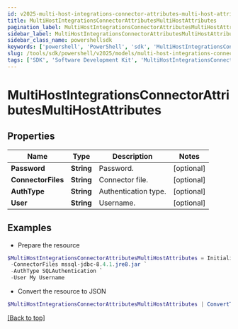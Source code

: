 ```yaml
---
id: v2025-multi-host-integrations-connector-attributes-multi-host-attributes
title: MultiHostIntegrationsConnectorAttributesMultiHostAttributes
pagination_label: MultiHostIntegrationsConnectorAttributesMultiHostAttributes
sidebar_label: MultiHostIntegrationsConnectorAttributesMultiHostAttributes
sidebar_class_name: powershellsdk
keywords: ['powershell', 'PowerShell', 'sdk', 'MultiHostIntegrationsConnectorAttributesMultiHostAttributes', 'V2025MultiHostIntegrationsConnectorAttributesMultiHostAttributes'] 
slug: /tools/sdk/powershell/v2025/models/multi-host-integrations-connector-attributes-multi-host-attributes
tags: ['SDK', 'Software Development Kit', 'MultiHostIntegrationsConnectorAttributesMultiHostAttributes', 'V2025MultiHostIntegrationsConnectorAttributesMultiHostAttributes']
---
```



# MultiHostIntegrationsConnectorAttributesMultiHostAttributes

## Properties

Name | Type | Description | Notes
------------ | ------------- | ------------- | -------------
**Password** | **String** | Password. | [optional] 
**ConnectorFiles** | **String** | Connector file. | [optional] 
**AuthType** | **String** | Authentication type. | [optional] 
**User** | **String** | Username. | [optional] 

## Examples

- Prepare the resource
```powershell
$MultiHostIntegrationsConnectorAttributesMultiHostAttributes = Initialize-PSSailpoint.V2025MultiHostIntegrationsConnectorAttributesMultiHostAttributes  -Password Password `
 -ConnectorFiles mssql-jdbc-8.4.1.jre8.jar `
 -AuthType SQLAuthentication `
 -User My Username
```

- Convert the resource to JSON
```powershell
$MultiHostIntegrationsConnectorAttributesMultiHostAttributes | ConvertTo-JSON
```


[[Back to top]](#) 

